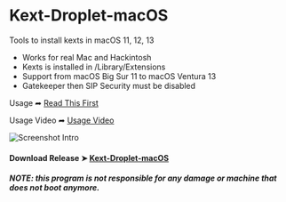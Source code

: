 # Kext-Droplet-macOS
Tools to install kexts in macOS 11, 12, 13
- Works for real Mac and Hackintosh
- Kexts is installed in /Library/Extensions
- Support from macOS Big Sur 11 to macOS Ventura 13
- Gatekeeper then SIP Security must be disabled

Usage ➦ [Read This First](https://github.com/chris1111/Kext-Droplet-macOS/blob/Master/Usage.md)

Usage Video ➦ [Usage Video](https://github.com/chris1111/Kext-Droplet-macOS/blob/Master/Video.md)

![Screenshot Intro](https://github.com/chris1111/Kext-Droplet-macOS/blob/Master/Pics/Screenshot%20Intro.png)

#### Download Release ➤ [Kext-Droplet-macOS](https://github.com/chris1111/Kext-Droplet-macOS/releases/tag/V1)

##### NOTE: this program is not responsible for any damage or machine that does not boot anymore.
